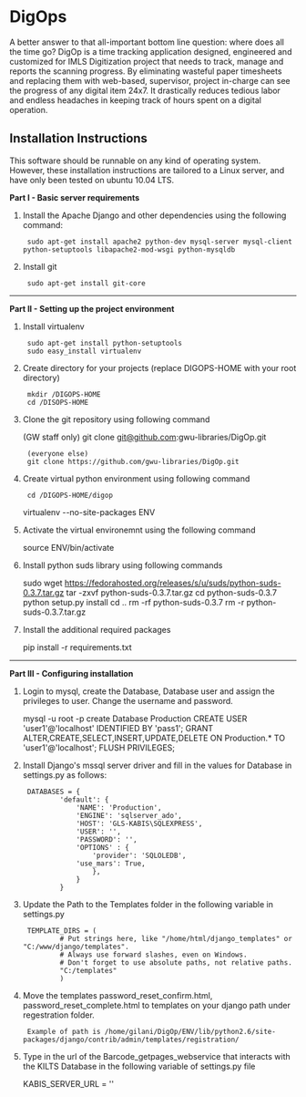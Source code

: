 DigOps
======

A better answer to that all-important bottom line question: where does 
all the time go? DigOp is a time tracking application designed, engineered 
and customized for IMLS Digitization project that needs to track, manage 
and reports the scanning progress. By eliminating wasteful paper timesheets 
and replacing them with web-based, supervisor, project in-charge can see the 
progress of any digital item 24x7. It drastically reduces tedious labor and 
endless headaches in keeping track of hours spent on a digital operation.

Installation Instructions
-------------------------

This software should be runnable on any kind of operating system. However, 
these installation instructions are tailored to a Linux server, and have
only been tested on ubuntu 10.04 LTS.

**Part I - Basic server requirements**

1. Install the Apache Django and other dependencies using the following command:

        sudo apt-get install apache2 python-dev mysql-server mysql-client python-setuptools libapache2-mod-wsgi python-mysqldb 

2. Install git

        sudo apt-get install git-core


- - -

**Part II - Setting up the project environment**

1. Install virtualenv

        sudo apt-get install python-setuptools
        sudo easy_install virtualenv

2. Create directory for your projects (replace DIGOPS-HOME with your root directory)

        mkdir /DIGOPS-HOME
        cd /DISOPS-HOME

3. Clone the git repository using following command 

	(GW staff only)
        git clone git@github.com:gwu-libraries/DigOp.git

        (everyone else)
        git clone https://github.com/gwu-libraries/DigOp.git
	
4. Create virtual python environment using following command 

        cd /DIGOPS-HOME/digop
	virtualenv --no-site-packages ENV

5. Activate the virtual environemnt using the following command

	source ENV/bin/activate 

6. Install python suds library using following commands 

	sudo wget https://fedorahosted.org/releases/s/u/suds/python-suds-0.3.7.tar.gz
	tar -zxvf python-suds-0.3.7.tar.gz
	cd python-suds-0.3.7
	python setup.py install
	cd ..
	rm -rf python-suds-0.3.7
	rm -r python-suds-0.3.7.tar.gz

7. Install the additional required packages 

	pip install -r requirements.txt


- - -

**Part III - Configuring installation**

1. Login to mysql, create the Database, Database user and assign the privileges to user. Change the username and password.

	mysql -u root -p
        create Database Production
        CREATE USER 'user1'@'localhost' IDENTIFIED BY 'pass1';
	GRANT ALTER,CREATE,SELECT,INSERT,UPDATE,DELETE ON Production.* TO 'user1'@'localhost';
	FLUSH PRIVILEGES;

2. Install Django's mssql server driver and fill in the values for Database in settings.py as follows:

        DATABASES = {
                'default': {
                    'NAME': 'Production',
                    'ENGINE': 'sqlserver_ado',
                    'HOST': 'GLS-KABIS\SQLEXPRESS',
                    'USER': '',
                    'PASSWORD': '',
                    'OPTIONS' : {
                        'provider': 'SQLOLEDB',             
	                'use_mars': True, 
                        },
                    }
                }

3. Update the Path to the Templates folder in the following variable in settings.py 
        
        TEMPLATE_DIRS = (
                # Put strings here, like "/home/html/django_templates" or "C:/www/django/templates".
                # Always use forward slashes, even on Windows.
                # Don't forget to use absolute paths, not relative paths.
                "C:/templates"
                )

4. Move the templates password_reset_confirm.html, password_reset_complete.html to templates on your django path under regestration folder. 

        Example of path is /home/gilani/DigOp/ENV/lib/python2.6/site-packages/django/contrib/admin/templates/registration/

5. Type in the url of the Barcode_getpages_webservice that interacts with the KILTS Database in the following variable of settings.py file

	KABIS_SERVER_URL = ''

